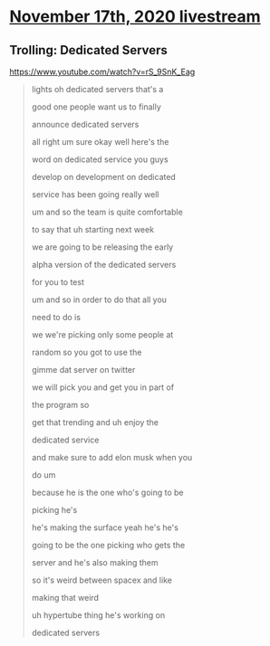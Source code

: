 # [November 17th, 2020 livestream](../2020-11-17.md)
## Trolling: Dedicated Servers
https://www.youtube.com/watch?v=rS_9SnK_Eag
> lights oh dedicated servers that's a
> 
> good one people want us to finally
> 
> announce dedicated servers
> 
> all right um sure okay well here's the
> 
> word on dedicated service you guys
> 
> develop on development on dedicated
> 
> service has been going really well
> 
> um and so the team is quite comfortable
> 
> to say that uh starting next week
> 
> we are going to be releasing the early
> 
> alpha version of the dedicated servers
> 
> for you to test
> 
> um and so in order to do that all you
> 
> need to do is
> 
> we we're picking only some people at
> 
> random so you got to use the
> 
> gimme dat server on twitter
> 
> we will pick you and get you in part of
> 
> the program so
> 
> get that trending and uh enjoy the
> 
> dedicated service
> 
> and make sure to add elon musk when you
> 
> do um
> 
> because he is the one who's going to be
> 
> picking he's
> 
> he's making the surface yeah he's he's
> 
> going to be the one picking who gets the
> 
> server and he's also making them
> 
> so it's weird between spacex and like
> 
> making that weird
> 
> uh hypertube thing he's working on
> 
> dedicated servers
> 

